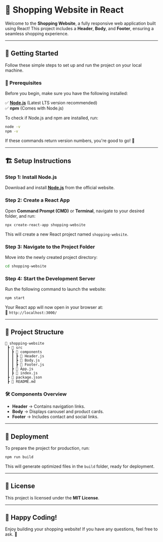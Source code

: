 # 🛒 Shopping Website in React

Welcome to the **Shopping Website**, a fully responsive web application built using React! This project includes a **Header**, **Body**, and **Footer**, ensuring a seamless shopping experience.  

---

## 🚀 Getting Started  

Follow these simple steps to set up and run the project on your local machine.  

### 📌 Prerequisites  

Before you begin, make sure you have the following installed:  

✅ **[Node.js](https://nodejs.org/)** (Latest LTS version recommended)  
✅ **npm** (Comes with Node.js)  

To check if Node.js and npm are installed, run:  

```sh
node -v
npm -v
```

If these commands return version numbers, you're good to go! 🎉  

---

## 🏗️ Setup Instructions  

### **Step 1: Install Node.js**  
Download and install **[Node.js](https://nodejs.org/)** from the official website.  

### **Step 2: Create a React App**  
Open **Command Prompt (CMD)** or **Terminal**, navigate to your desired folder, and run:  

```sh
npx create-react-app shopping-website
```

This will create a new React project named `shopping-website`.  

### **Step 3: Navigate to the Project Folder**  
Move into the newly created project directory:  

```sh
cd shopping-website
```

### **Step 4: Start the Development Server**  
Run the following command to launch the website:  

```sh
npm start
```

Your React app will now open in your browser at:  
🔗 `http://localhost:3000/`  

---

## 📂 Project Structure  

```
📂 shopping-website
 ┣ 📂 src
 ┃ ┣ 📂 components
 ┃ ┃ ┣ 📜 Header.js
 ┃ ┃ ┣ 📜 Body.js
 ┃ ┃ ┣ 📜 Footer.js
 ┃ ┣ 📜 App.js
 ┃ ┣ 📜 index.js
 ┣ 📜 package.json
 ┣ 📜 README.md
```

### **🛠️ Components Overview**  
- **Header** → Contains navigation links.  
- **Body** → Displays carousel and product cards.  
- **Footer** → Includes contact and social links.  

---

## 🚀 Deployment  

To prepare the project for production, run:  

```sh
npm run build
```

This will generate optimized files in the `build` folder, ready for deployment.  

---

## 📜 License  

This project is licensed under the **MIT License**.  

---

## 🎉 Happy Coding!  
Enjoy building your shopping website! If you have any questions, feel free to ask. 🚀 
